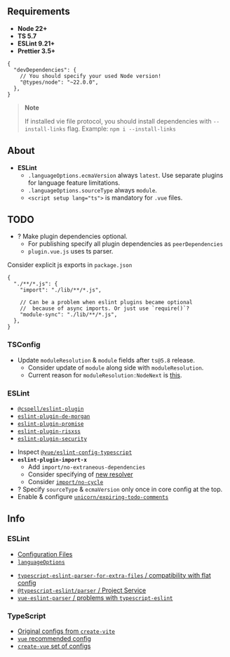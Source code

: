 ## Requirements

- **Node 22+**
- **TS 5.7**
- **ESLint 9.21+**
- **Prettier 3.5+**

```jsonc
{
  "devDependencies": {
    // You should specify your used Node version!
    "@types/node": "~22.0.0",
  },
}
```

> **Note**
>
> If installed vie file protocol, you should install dependencies with `--install-links` flag.
> Example: `npm i --install-links`

## About

- **ESLint**
  - `.languageOptions.ecmaVersion` always `latest`. Use separate plugins for language feature limitations.
  - `.languageOptions.sourceType` always `module`.
  - `<script setup lang="ts">` is mandatory for `.vue` files.

## TODO

- ? Make plugin dependencies optional.
  - For publishing specify all plugin dependencies as `peerDependencies`
  - `plugin.vue.js` uses ts parser.

Consider explicit js exports in `package.json`

```jsonc
{
  "./**/*.js": {
    "import": "./lib/**/*.js",

    // Can be a problem when eslint plugins became optional
    //  because of async imports. Or just use `require()`?
    "module-sync": "./lib/**/*.js",
  },
}
```

### TSConfig

- Update `moduleResolution` & `module` fields after `ts@5.8` release.
  - Consider update of `module` along side with `moduleResolution`.
  - Current reason for `moduleResolution:NodeNext` is [this](https://devblogs.microsoft.com/typescript/announcing-typescript-5-7/#validated-json-imports-in---module-nodenext).

### ESLint

- [`@cspell/eslint-plugin`](https://www.npmjs.com/package/@cspell/eslint-plugin)
- [`eslint-plugin-de-morgan`](https://www.npmjs.com/package/eslint-plugin-de-morgan)
- [`eslint-plugin-promise`](https://www.npmjs.com/package/eslint-plugin-promise)
- [`eslint-plugin-risxss`](https://www.npmjs.com/package/eslint-plugin-risxss)
- [`eslint-plugin-security`](https://www.npmjs.com/package/eslint-plugin-security)

* Inspect [`@vue/eslint-config-typescript`](https://www.npmjs.com/package/@vue/eslint-config-typescript)
* **`eslint-plugin-import-x`**
  - Add `import/no-extraneous-dependencies`
  - Consider specifying of [new resolver](https://github.com/un-ts/eslint-plugin-import-x/releases/tag/v4.6.0)
  - Consider [`import/no-cycle`](https://github.com/un-ts/eslint-plugin-import-x/blob/master/docs/rules/no-cycle.md)
* ? Specify `sourceType` & `ecmaVersion` only once in core config at the top.
* Enable & configure [`unicorn/expiring-todo-comments`](https://github.com/sindresorhus/eslint-plugin-unicorn/blob/main/docs/rules/expiring-todo-comments.md)

## Info

### ESLint

- [Configuration Files](https://eslint.org/docs/latest/use/configure/configuration-files)
- [`languageOptions`](https://eslint.org/docs/latest/use/configure/language-options)

* [`typescript-eslint-parser-for-extra-files` / compatibility with flat config](https://github.com/ota-meshi/typescript-eslint-parser-for-extra-files/issues/95)
* [`@typescript-eslint/parser` / Project Service](https://typescript-eslint.io/packages/parser/#projectservice)
* [`vue-eslint-parser` / problems with `typescript-eslint`](https://github.com/vuejs/vue-eslint-parser/issues/104)

### TypeScript

- [Original configs from `create-vite`](https://github.com/vitejs/vite/blob/main/packages/create-vite/template-vue-ts)
- [`vue` recommended config](https://www.npmjs.com/package/@vue/tsconfig)
- [`create-vue` set of configs](https://github.com/vuejs/create-vue/tree/main/template/tsconfig/base)
